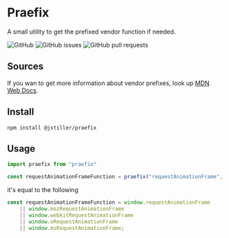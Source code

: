 # Praefix

A small utility to get the prefixed vendor function if needed.

![GitHub](https://img.shields.io/github/license/jstiller/praefix?style=for-the-badge)
![GitHub issues](https://img.shields.io/github/issues/jstiller/praefix?style=for-the-badge)
![GitHub pull requests](https://img.shields.io/github/issues-pr/jstiller/praefix?style=for-the-badge)

## Sources

If you wan to get more information about vendor prefixes, look up [MDN Web Docs](https://developer.mozilla.org/en-US/docs/Glossary/Vendor_Prefix).

## Install

```shell
npm install @jstiller/praefix
```

## Usage

```ts
import praefix from "praefix"

const requestAnimationFrameFunction = praefix("requestAnimationFrame", window);
```

it's equal to the following

```ts
const requestAnimationFrameFunction = window.requestAnimationFrame
    || window.mozRequestAnimationFrame
    || window.webkitRequestAnimationFrame
    || window.oRequestAnimationFrame
    || window.msRequestAnimationFrame;
```
